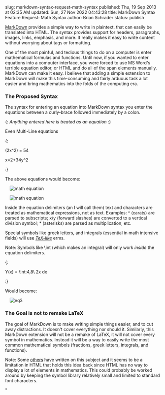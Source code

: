 slug: markdown-syntax-request-math-syntax
published: Thu, 19 Sep 2013 at 02:35 AM
updated: Sun, 27 Nov 2022 04:43:28 
title: MarkDown Syntax Feature Request: Math Syntax
author: Brian Schrader
status: publish 

<p><a href="http://daringfireball.net/projects/markdown/">MarkDown</a> provides a simple way to write in plaintext, that can easily be translated into HTML. The syntax provides support for headers, paragraphs, images, links, emphasis, and more. It really makes it easy to write content without worrying about tags or formatting. </p><p>One of the most painful, and tedious things to do on a computer is enter mathematical formulas and functions. Until now, if you wanted to enter equations into a computer interface, you were forced to use MS Word's terrible equation editor, or HTML and do all of the span elements manually. MarkDown can make it easy. I believe that adding a simple extension to MarkDown will make this time-consuming and fairly arduous task a lot easier and bring mathematics into the folds of the computing era.</p><h3>The Proposed Syntax</h3><p>The syntax for entering an equation into MarkDown syntax you enter the equations between a curly-brace followed immediately by a colon.</p><p>{: <em>Anything entered here is treated as an equation</em> :}</p><p>Even Multi-Line equations</p><p>{: </p><p>(2x^2) = 54</p><p>x=2+34y^2</p><p>:}</p><p>The above equations would become:</p><p></p><p><img style="margin-left:15px;" src="http://images.biteofanapple.com/blog/eq1.png" alt="math equation"/></p><p><img style="margin-left:15px;" src="http://images.biteofanapple.com/blog/eq2.png" alt="math equation"/></p><p></p><p>Inside the equation delimiters (an I will call them) text and characters are treated as mathematical expressions, not as text. Examples: ^ (carats) are parsed to subscripts; x/y (forward slashes) are converted to a vertical division symbol; * (asterisks) are parsed as multiplication; etc.</p><p>Special symbols like greek letters, and integrals (essential in math intensive fields) will use <em><a href="http://web.ift.uib.no/Teori/KURS/WRK/TeX/symALL.html">TeX-like</a></em> 	erms. </p><p>Note: Symbols like \int (which makes an integral) will only work <em>inside</em> the equation delimiters.  </p><p>{:</p><p>Y(x) = \int:4,8\ 2x dx</p><p>:}</p><p>Would become:</p><p><img style="margin-left:15px;" src="http://images.biteofanapple.com/blog/eq3.png" alt="eq3"/></p><h3>The Goal is not to remake LaTeX</h3><p>The goal of MarkDown is to make writing simple things easier, and to cut away distractions. It doesn't cover everything nor should it. Similarly, this MarkDown extension will not be a remake of LaTeX, it will not cover every symbol in mathematics. Instead it will be a way to easily write the most common mathematical symbols (fractions, greek letters, integrals, and functions). </p><p>Note: Some <a href="http://www.cs.tut.fi/~jkorpela/math/">others</a> have written on this subject and it seems to be a limitation in HTML that holds this idea back since HTML has no way to display a lot of elements in mathematics. This could probably be worked around by keeping the symbol library relatively small and limited to standard font characters.</p>"  